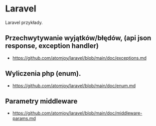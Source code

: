 # Laravel
Laravel przykłady.

## Przechwytywanie wyjątków/błędów, (api json response, exception handler)
- https://github.com/atomjoy/laravel/blob/main/doc/exceptions.md
## Wyliczenia php (enum).
- https://github.com/atomjoy/laravel/blob/main/doc/enum.md
## Parametry middleware
- https://github.com/atomjoy/laravel/blob/main/doc/middleware-params.md
